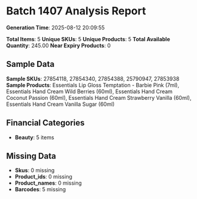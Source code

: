 # Batch 1407 Analysis Report

**Generation Time**: 2025-08-12 20:09:55

**Total Items**: 5
**Unique SKUs**: 5
**Unique Products**: 5
**Total Available Quantity**: 245.00
**Near Expiry Products**: 0

## Sample Data
**Sample SKUs**: 27854118, 27854340, 27854388, 25790947, 27853938
**Sample Products**: Essentials Lip Gloss Temptation - Barbie Pink (7ml), Essentials Hand Cream Wild Berries (60ml), Essentials Hand Cream Coconut Passion (60ml), Essentials Hand Cream Strawberry Vanilla (60ml), Essentials Hand Cream Vanilla Sugar (60ml)

## Financial Categories
- **Beauty**: 5 items

## Missing Data
- **Skus**: 0 missing
- **Product_ids**: 0 missing
- **Product_names**: 0 missing
- **Barcodes**: 5 missing
